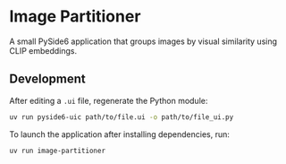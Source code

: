 # Image Partitioner

A small PySide6 application that groups images by visual similarity using CLIP embeddings.

## Development

After editing a `.ui` file, regenerate the Python module:

```bash
uv run pyside6-uic path/to/file.ui -o path/to/file_ui.py
```

To launch the application after installing dependencies, run:

```bash
uv run image-partitioner
```
